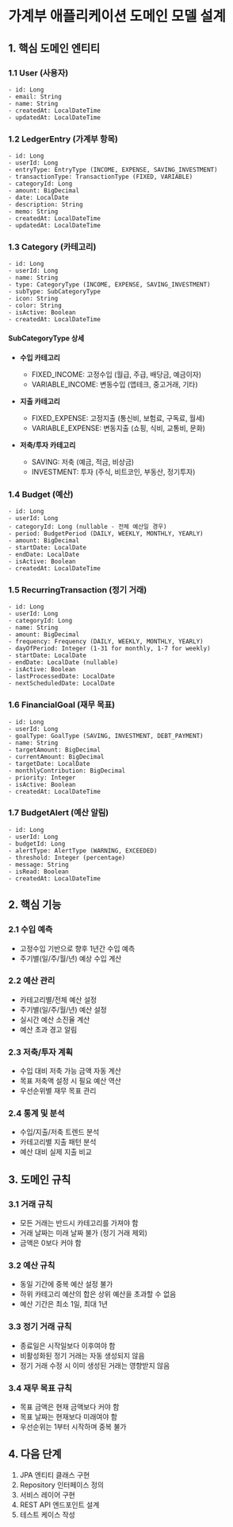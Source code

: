 # 가계부 애플리케이션 도메인 모델 설계

## 1. 핵심 도메인 엔티티

### 1.1 User (사용자)
```
- id: Long
- email: String
- name: String
- createdAt: LocalDateTime
- updatedAt: LocalDateTime
```

### 1.2 LedgerEntry (가계부 항목)
```
- id: Long
- userId: Long
- entryType: EntryType (INCOME, EXPENSE, SAVING_INVESTMENT)
- transactionType: TransactionType (FIXED, VARIABLE)
- categoryId: Long
- amount: BigDecimal
- date: LocalDate
- description: String
- memo: String
- createdAt: LocalDateTime
- updatedAt: LocalDateTime
```

### 1.3 Category (카테고리)
```
- id: Long
- userId: Long
- name: String
- type: CategoryType (INCOME, EXPENSE, SAVING_INVESTMENT)
- subType: SubCategoryType
- icon: String
- color: String
- isActive: Boolean
- createdAt: LocalDateTime
```

#### SubCategoryType 상세
- **수입 카테고리**
  - FIXED_INCOME: 고정수입 (월급, 주급, 배당금, 예금이자)
  - VARIABLE_INCOME: 변동수입 (앱테크, 중고거래, 기타)
  
- **지출 카테고리**
  - FIXED_EXPENSE: 고정지출 (통신비, 보험료, 구독료, 월세)
  - VARIABLE_EXPENSE: 변동지출 (쇼핑, 식비, 교통비, 문화)

- **저축/투자 카테고리**
  - SAVING: 저축 (예금, 적금, 비상금)
  - INVESTMENT: 투자 (주식, 비트코인, 부동산, 정기투자)

### 1.4 Budget (예산)
```
- id: Long
- userId: Long
- categoryId: Long (nullable - 전체 예산일 경우)
- period: BudgetPeriod (DAILY, WEEKLY, MONTHLY, YEARLY)
- amount: BigDecimal
- startDate: LocalDate
- endDate: LocalDate
- isActive: Boolean
- createdAt: LocalDateTime
```

### 1.5 RecurringTransaction (정기 거래)
```
- id: Long
- userId: Long
- categoryId: Long
- name: String
- amount: BigDecimal
- frequency: Frequency (DAILY, WEEKLY, MONTHLY, YEARLY)
- dayOfPeriod: Integer (1-31 for monthly, 1-7 for weekly)
- startDate: LocalDate
- endDate: LocalDate (nullable)
- isActive: Boolean
- lastProcessedDate: LocalDate
- nextScheduledDate: LocalDate
```

### 1.6 FinancialGoal (재무 목표)
```
- id: Long
- userId: Long
- goalType: GoalType (SAVING, INVESTMENT, DEBT_PAYMENT)
- name: String
- targetAmount: BigDecimal
- currentAmount: BigDecimal
- targetDate: LocalDate
- monthlyContribution: BigDecimal
- priority: Integer
- isActive: Boolean
- createdAt: LocalDateTime
```

### 1.7 BudgetAlert (예산 알림)
```
- id: Long
- userId: Long
- budgetId: Long
- alertType: AlertType (WARNING, EXCEEDED)
- threshold: Integer (percentage)
- message: String
- isRead: Boolean
- createdAt: LocalDateTime
```

## 2. 핵심 기능

### 2.1 수입 예측
- 고정수입 기반으로 향후 1년간 수입 예측
- 주기별(일/주/월/년) 예상 수입 계산

### 2.2 예산 관리
- 카테고리별/전체 예산 설정
- 주기별(일/주/월/년) 예산 설정
- 실시간 예산 소진율 계산
- 예산 초과 경고 알림

### 2.3 저축/투자 계획
- 수입 대비 저축 가능 금액 자동 계산
- 목표 저축액 설정 시 필요 예산 역산
- 우선순위별 재무 목표 관리

### 2.4 통계 및 분석
- 수입/지출/저축 트렌드 분석
- 카테고리별 지출 패턴 분석
- 예산 대비 실제 지출 비교

## 3. 도메인 규칙

### 3.1 거래 규칙
- 모든 거래는 반드시 카테고리를 가져야 함
- 거래 날짜는 미래 날짜 불가 (정기 거래 제외)
- 금액은 0보다 커야 함

### 3.2 예산 규칙
- 동일 기간에 중복 예산 설정 불가
- 하위 카테고리 예산의 합은 상위 예산을 초과할 수 없음
- 예산 기간은 최소 1일, 최대 1년

### 3.3 정기 거래 규칙
- 종료일은 시작일보다 이후여야 함
- 비활성화된 정기 거래는 자동 생성되지 않음
- 정기 거래 수정 시 이미 생성된 거래는 영향받지 않음

### 3.4 재무 목표 규칙
- 목표 금액은 현재 금액보다 커야 함
- 목표 날짜는 현재보다 미래여야 함
- 우선순위는 1부터 시작하며 중복 불가

## 4. 다음 단계
1. JPA 엔티티 클래스 구현
2. Repository 인터페이스 정의
3. 서비스 레이어 구현
4. REST API 엔드포인트 설계
5. 테스트 케이스 작성